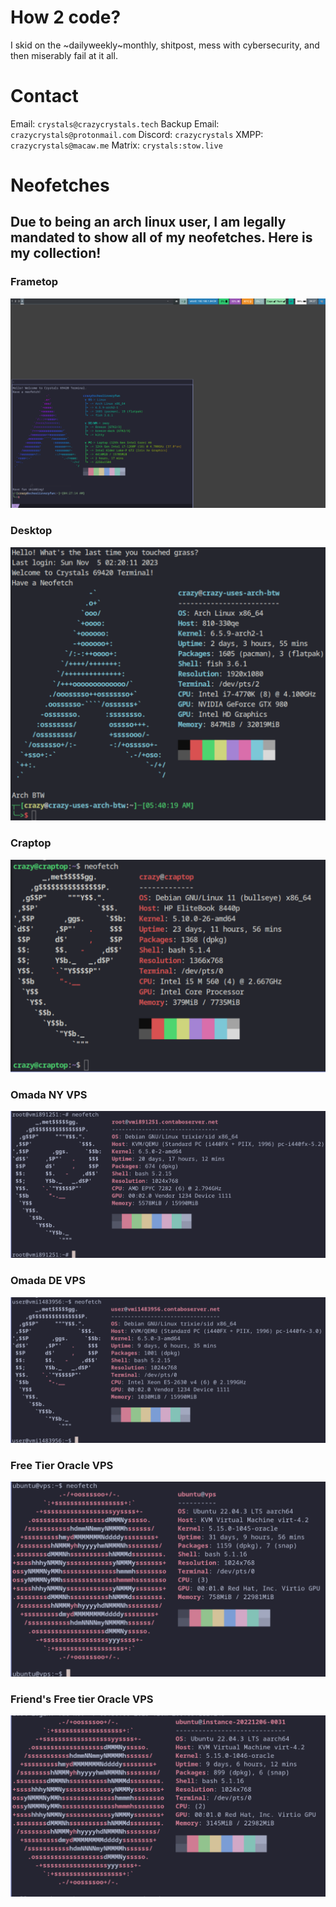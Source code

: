 # How 2 code?
I skid on the ~dailyweekly~monthly, shitpost, mess with cybersecurity, and then miserably fail at it all.

# Contact
Email: `crystals@crazycrystals.tech`
Backup Email: `crazycrystals@protonmail.com`
Discord: `crazycrystals`
XMPP: `crazycrystals@macaw.me`
Matrix: `crystals:stow.live`


# Neofetches
## Due to being an arch linux user, I am legally mandated to show all of my neofetches. Here is my collection!
### Frametop
![Neofetch 1](./neofetches/schoolizveryfun.png)

### Desktop
![Neofetch 2](./neofetches/crazy-uses-arch-btw.png)

### Craptop
![Neofetch 3](./neofetches/craptop.png)

### Omada NY VPS
![Neofetch 4](./neofetches/omadany.png)

### Omada DE VPS
![Neofetch 5](./neofetches/omadade.png)

### Free Tier Oracle VPS
![Neofetch 6](./neofetches/vps.png)

### Friend's Free tier Oracle VPS
![Neofetch 7](./neofetches/kirbvps.png)

